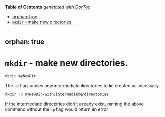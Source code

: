 <!-- START doctoc generated TOC please keep comment here to allow auto update -->
<!-- DON'T EDIT THIS SECTION, INSTEAD RE-RUN doctoc TO UPDATE -->
**Table of Contents**  *generated with [DocToc](https://github.com/thlorenz/doctoc)*

  - [orphan: true](#orphan-true)
- [`mkdir` - make new directories.](#mkdir---make-new-directories)

<!-- END doctoc generated TOC please keep comment here to allow auto update -->

---
orphan: true
---

# `mkdir` - make new directories.

```bash
mkdir myNewDir
```

The `-p` flag causes new intermediate directories to be created as necessary.

```bash
mkdir -p myNewDir/with/intermediate/directories
```

If the intermediate directories didn't already exist, running the above command without the `-p` flag would return an error